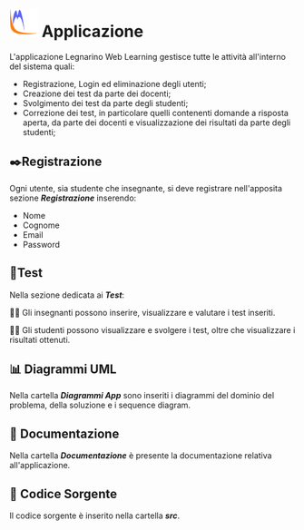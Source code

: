 # ![legnarino WL](https://github.com/Mathieus99/Progetto_OO_BD/blob/main/Applicazione/src/Immagini/Legnarino_icon2.png) Applicazione
L'applicazione Legnarino Web Learning gestisce tutte le attività all'interno del sistema quali:
- Registrazione, Login ed eliminazione degli utenti;
- Creazione dei test da parte dei docenti;
- Svolgimento dei test da parte degli studenti;
- Correzione dei test, in particolare quelli contenenti domande a risposta aperta, da parte dei docenti e visualizzazione dei risultati da parte degli studenti;

## ✒️Registrazione
Ogni utente, sia studente che insegnante, si deve registrare nell'apposita sezione **_Registrazione_** inserendo:
- Nome
- Cognome
- Email
- Password

## 📝Test
Nella sezione dedicata ai **_Test_**:

👨‍🏫 Gli insegnanti possono inserire, visualizzare e valutare i test inseriti.

👨‍🎓 Gli studenti possono visualizzare e svolgere i test, oltre che visualizzare i risultati ottenuti.

## 📊 Diagrammi UML
Nella cartella **_Diagrammi App_** sono inseriti i diagrammi del dominio del problema, della soluzione e i sequence diagram.

## :notebook_with_decorative_cover: Documentazione
Nella cartella **_Documentazione_** è presente la documentazione relativa all'applicazione.

## 📀 Codice Sorgente
Il codice sorgente è inserito nella cartella **_src_**.
